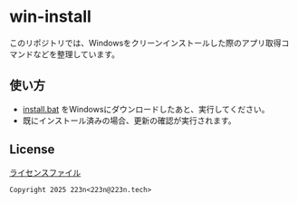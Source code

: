 # win-install

このリポジトリでは、Windowsをクリーンインストールした際のアプリ取得コマンドなどを整理しています。

## 使い方

* [install.bat](/install.bat) をWindowsにダウンロードしたあと、実行してください。
* 既にインストール済みの場合、更新の確認が実行されます。

## License

[ライセンスファイル](/LICENSE)

```text
Copyright 2025 223n<223n@223n.tech>
``` 
